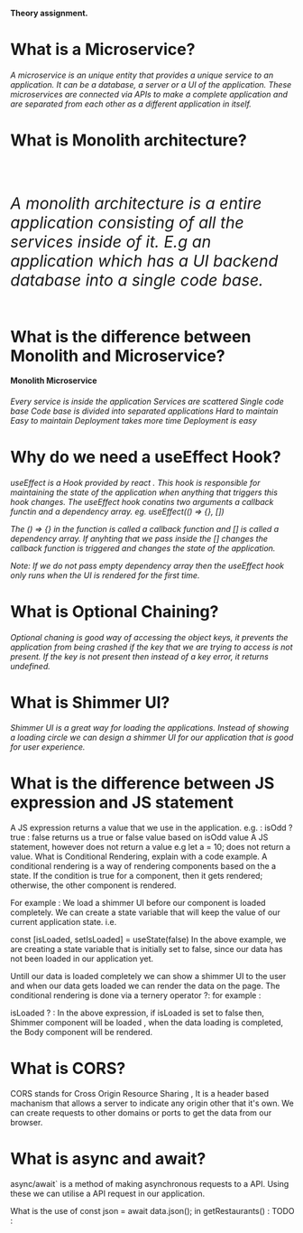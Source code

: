 **Theory assignment.**

**<h1>What is a Microservice?</h1>**

<h6>A microservice is an unique entity that provides a unique service to an application. It can be a database, a server or a UI of the application. These microservices are connected via APIs to make a complete application and are separated from each other as a different application in itself.</h6>

**<h1>What is Monolith architecture?<h1>**

<h6>A monolith architecture is a entire application consisting of all the services inside of it. E.g an application which has a UI backend database into a single code base.</h6>

**<h1>What is the difference between Monolith and Microservice?</h1>**

**Monolith	Microservice**

<h6>Every service is inside the application	Services are scattered
Single code base	Code base is divided into separated applications
Hard to maintain	Easy to maintain
Deployment takes more time	Deployment is easy <h6>
  
**<h1>Why do we need a useEffect Hook?</h1>**

<h6>useEffect is a Hook provided by react . This hook is responsible for maintaining the state of the application when anything that triggers this hook changes. The useEffect hook conatins two arguments a callback functin and a dependency array. eg.   useEffect(() => {}, [])

The () => {} in the function is called a callback function and [] is called a dependency array. If anyhting that we pass inside the [] changes the callback function is triggered and changes the state of the application.

Note: If we do not pass empty dependency array then the useEffect hook only runs when the UI is rendered for the first time. </h6>

**<h1>What is Optional Chaining?</h1>**

<h6>Optional chaning is good way of accessing the object keys, it prevents the application from being crashed if the key that we are trying to access is not present. If the key is not present then instead of a key error, it returns undefined. </h6>

**<h1>What is Shimmer UI?</h1>**

<h6>Shimmer UI is a great way for loading the applications. Instead of showing a loading circle we can design a shimmer UI for our application that is good for user experience. </h6>

**<h1>What is the difference between JS expression and JS statement**</h1>

A JS expression returns a value that we use in the application. e.g. : isOdd ? true : false returns us a true or false value based on isOdd value
A JS statement, however does not return a value e.g   let a = 10; does not return a value.
What is Conditional Rendering, explain with a code example.
A conditional rendering is a way of rendering components based on the a state. If the condition is true for a component, then it gets rendered; otherwise, the other component is rendered.

For example : We load a shimmer UI before our component is loaded completely. We can create a state variable that will keep the value of our current application state. i.e.

  const [isLoaded, setIsLoaded] = useState(false)
In the above example, we are creating a state variable that is initially set to false, since our data has not been loaded in our application yet.

Untill our data is loaded completely we can show a shimmer UI to the user and when our data gets loaded we can render the data on the page. The conditional rendering is done via a ternery operator ?: for example :

isLoaded ? <Body /> : <Shimmer />
In the above expression, if isLoaded is set to false then, Shimmer component will be loaded , when the data loading is completed, the Body component will be rendered.

**<h1>What is CORS? </h1>**
CORS stands for Cross Origin Resource Sharing , It is a header based machanism that allows a server to indicate any origin other that it's own. We can create requests to other domains or ports to get the data from our browser.

**<h1>What is async and await?</h1>**
async/await` is a method of making asynchronous requests to a API. Using these we can utilise a API request in our application.

What is the use of const json = await data.json(); in getRestaurants()
: TODO :
